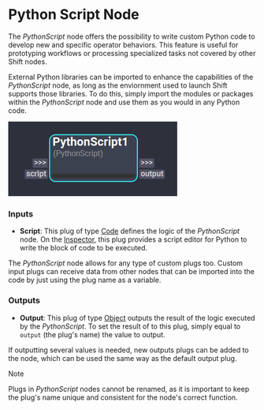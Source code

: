 # Python Script Node

The *PythonScript* node offers the possibility to write custom Python code to develop new and specific operator behaviors. This feature is useful for prototyping workflows or processing specialized tasks not covered by other Shift nodes.

External Python libraries can be imported to enhance the capabilities of the *PythonScript* node, as long as the enviornment used to launch Shift supports those libraries. To do this, simply import the modules or packages within the *PythonScript* node and use them as you would in any Python code.

![Python Script Operator](../../images/nodes/pyscript.png)  

### Inputs

- **Script**: This plug of type [Code](../nodes/#plugs) defines the logic of the *PythonScript* node. On the [Inspector](../../getting_started/basics/ui_overview.md/#inspector), this plug provides a script editor for Python to write the block of code to be executed.

The *PythonScript* node allows for any type of custom plugs too. Custom input plugs can receive data from other nodes that can be imported into the code by just using the plug name as a variable.


### Outputs

- **Output**: This plug of type [Object](../nodes/#plugs) outputs the result of the logic executed by the *PythonScript*. To set the result of to this plug, simply equal to `output` (the plug's name) the value to output.

If outputting several values is needed, new outputs plugs can be added to the node, which can be used the same way as the default output plug.

>[!NOTE]
> Plugs in *PythonScript* nodes cannot be renamed, as it is important to keep the plug's name unique and consistent for the node's correct function. 


<!-- ### Examples

This section is reserved to an example video of how to use the Python Script node.

 -->
